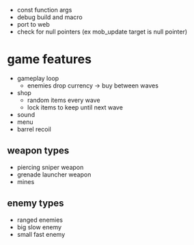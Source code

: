 * const function args
* debug build and macro
* port to web
* check for null pointers (ex mob_update target is null pointer)

# game features

* gameplay loop
    * enemies drop currency -> buy between waves
* shop
    * random items every wave
    * lock items to keep until next wave
* sound
* menu
* barrel recoil

## weapon types

* piercing sniper weapon
* grenade launcher weapon
* mines

## enemy types

* ranged enemies
* big slow enemy
* small fast enemy

